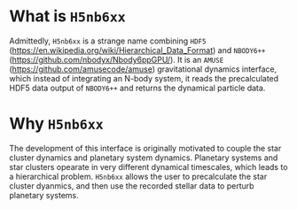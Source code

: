 # What is `H5nb6xx`

Admittedly, `H5nb6xx` is a strange name combining `HDF5` (https://en.wikipedia.org/wiki/Hierarchical_Data_Format) and `NBODY6++` (https://github.com/nbodyx/Nbody6ppGPU/). It is an `AMUSE` (https://github.com/amusecode/amuse) gravitational dynamics interface, which instead of integrating an N-body system, it reads the precalculated HDF5 data output of `NBODY6++` and returns the dynamical particle data.

# Why `H5nb6xx`

The development of this interface is originally motivated to couple the star cluster dynamics and planetary system dynamics. Planetary systems and star clusters opearate in very different dynamical timescales, which leads to a hierarchical problem. `H5nb6xx` allows the user to precalculate the star cluster dyanmics, and then use the recorded stellar data to perturb planetary systems. 
